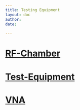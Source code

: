 ```yaml
---
title: Testing Equipment
layout: doc
author: 
date: 

---
```



# [RF-Chamber](RF-Chamber)  

# [Test-Equipment](Test-Equipment)  

# [VNA](VNA)
